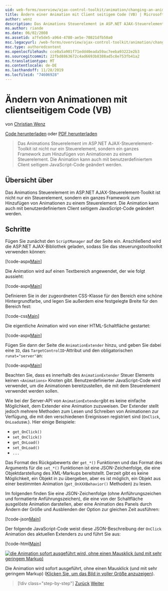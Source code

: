 ```yaml
---
uid: web-forms/overview/ajax-control-toolkit/animation/changing-an-animation-using-client-side-code-vb
title: Ändern einer Animation mit Client seitigem Code (VB) | Microsoft-Dokumentation
author: wenz
description: Das Animations Steuerelement im ASP.NET AJAX-Steuerelement-Toolkit ist nicht nur ein Steuerelement, sondern ein ganzes Framework zum Hinzufügen von Animationen zu einem Steuerelement. Die Animation kann auch...
ms.author: riande
ms.date: 06/02/2008
ms.assetid: a7fe5de5-a964-4780-ae5e-70821dfb50a0
msc.legacyurl: /web-forms/overview/ajax-control-toolkit/animation/changing-an-animation-using-client-side-code-vb
msc.type: authoredcontent
ms.openlocfilehash: cce0a5a901f71edd40eada59ac7eeba93222e2b3
ms.sourcegitcommit: 22fbd8863672c4ad6693b8388ad5c8e753fb41a2
ms.translationtype: MT
ms.contentlocale: de-DE
ms.lasthandoff: 11/28/2019
ms.locfileid: "74606928"
---
```

# <a name="changing-an-animation-using-client-side-code-vb"></a>Ändern von Animationen mit clientseitigem Code (VB)

von [Christian Wenz](https://github.com/wenz)

[Code herunterladen](https://download.microsoft.com/download/f/9/a/f9a26acd-8df4-4484-8a18-199e4598f411/Animation11.vb.zip) oder [PDF herunterladen](https://download.microsoft.com/download/6/7/1/6718d452-ff89-4d3f-a90e-c74ec2d636a3/animation11VB.pdf)

> Das Animations Steuerelement im ASP.NET AJAX-Steuerelement-Toolkit ist nicht nur ein Steuerelement, sondern ein ganzes Framework zum Hinzufügen von Animationen zu einem Steuerelement. Die Animation kann auch mit benutzerdefiniertem Client seitigem JavaScript-Code geändert werden.

## <a name="overview"></a>Übersicht über

Das Animations Steuerelement im ASP.NET AJAX-Steuerelement-Toolkit ist nicht nur ein Steuerelement, sondern ein ganzes Framework zum Hinzufügen von Animationen zu einem Steuerelement. Die Animation kann auch mit benutzerdefiniertem Client seitigem JavaScript-Code geändert werden.

## <a name="steps"></a>Schritte

Fügen Sie zunächst den `ScriptManager` auf der Seite ein. Anschließend wird die ASP.NET AJAX-Bibliothek geladen, sodass Sie das steuerungstooltoolkit verwenden können:

[!code-aspx[Main](changing-an-animation-using-client-side-code-vb/samples/sample1.aspx)]

Die Animation wird auf einen Textbereich angewendet, der wie folgt aussieht:

[!code-aspx[Main](changing-an-animation-using-client-side-code-vb/samples/sample2.aspx)]

Definieren Sie in der zugeordneten CSS-Klasse für den Bereich eine schöne Hintergrundfarbe, und legen Sie außerdem eine festgelegte Breite für den Bereich fest:

[!code-css[Main](changing-an-animation-using-client-side-code-vb/samples/sample3.css)]

Die eigentliche Animation wird von einer HTML-Schaltfläche gestartet:

[!code-aspx[Main](changing-an-animation-using-client-side-code-vb/samples/sample4.aspx)]

Fügen Sie dann der Seite die `AnimationExtender` hinzu, und geben Sie dabei eine `ID`, das `TargetControlID`-Attribut und den obligatorischen `runat="server"`an:

[!code-aspx[Main](changing-an-animation-using-client-side-code-vb/samples/sample5.aspx)]

Beachten Sie, dass es innerhalb des `AnimationExtender` Steuer Elements keinen `<Animations>` Knoten gibt. Benutzerdefinierter JavaScript-Code wird verwendet, um die Animationen bereitzustellen, die mit dem Steuerelement verwendet werden sollen.

Wie bei der Server-API von `AnimationExtender`gibt es keine einfache Möglichkeit, dem Extender eine Animation zuzuweisen. Der Extender stellt jedoch mehrere Methoden zum Lesen und Schreiben von Animationen zur Verfügung, die mit den verschiedenen Ereignissen registriert sind (`OnClick`, `OnLoad`usw.). Hier einige Beispiele:

- `get_OnClick()`
- `set_OnClick()`
- `get_OnLoad()`
- `set_OnLoad()`
- `...`

Das Format des Rückgabewerts der `get_*()` Funktionen und das Format des Arguments für die `set_*()` Funktionen ist eine JSON-Zeichenfolge, die eine Objektdarstellung des XML-Markups bereitstellt. Derzeit gibt es keine Möglichkeit, ein Objekt in zu übergeben, aber es ist möglich, ein Objekt aus einer bestimmten Animation (`get_OnXXXBehavior()` Methoden) zu lesen.

Im folgenden finden Sie eine JSON-Zeichenfolge (ohne Anführungszeichen und formatierte Anführungszeichen), die eine von der Schaltfläche ausgelöste Animation darstellen, aber eine Animation des Panels durch Ändern der Größe und Ausblenden der Option zur gleichen Zeit ausführen:

[!code-json[Main](changing-an-animation-using-client-side-code-vb/samples/sample6.json)]

Der folgende JavaScript-Code weist diese JSON-Beschreibung der `OnClick` Animation des aktuellen Extenders zu und führt Sie aus:

[!code-html[Main](changing-an-animation-using-client-side-code-vb/samples/sample7.html)]

[![die Animation sofort ausgeführt wird, ohne einen Mausklick (und mit sehr geringem Markup)](changing-an-animation-using-client-side-code-vb/_static/image2.png)](changing-an-animation-using-client-side-code-vb/_static/image1.png)

Die Animation wird sofort ausgeführt, ohne einen Mausklick (und mit sehr geringem Markup) ([Klicken Sie, um das Bild in voller Größe anzuzeigen](changing-an-animation-using-client-side-code-vb/_static/image3.png)).

> [!div class="step-by-step"]
> [Zurück](executing-animations-using-client-side-code-vb.md)
> [Weiter](animating-an-updatepanel-control-vb.md)
